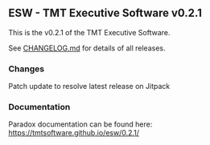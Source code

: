 ## ESW - TMT Executive Software v0.2.1

This is the v0.2.1 of the TMT Executive Software.

See [CHANGELOG.md](../CHANGELOG.md) for details of all releases.

### Changes

Patch update to resolve latest release on Jitpack

### Documentation

Paradox documentation can be found here: https://tmtsoftware.github.io/esw/0.2.1/
